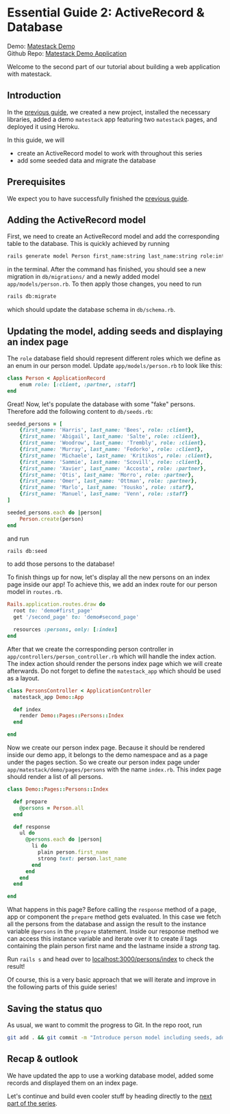 # Essential Guide 2: ActiveRecord & Database

Demo: [Matestack Demo](https://demo.matestack.io)  
Github Repo: [Matestack Demo Application](https://github.com/matestack/matestack-demo-application)

Welcome to the second part of our tutorial about building a web application with matestack.

## Introduction

In the [previous guide](01_setup.md), we created a new project, installed the necessary libraries, added a demo `matestack` app featuring two `matestack` pages, and deployed it using Heroku.

In this guide, we will

* create an ActiveRecord model to work with throughout this series
* add some seeded data and migrate the database

## Prerequisites

We expect you to have successfully finished the [previous guide](01_setup.md).

## Adding the ActiveRecord model

First, we need to create an ActiveRecord model and add the corresponding table to the database. This is quickly achieved by running

```bash
rails generate model Person first_name:string last_name:string role:integer
```

in the terminal. After the command has finished, you should see a new migration in `db/migrations/` and a newly added model `app/models/person.rb`. To then apply those changes, you need to run

```bash
rails db:migrate
```

which should update the database schema in `db/schema.rb`.

## Updating the model, adding seeds and displaying an index page

The `role` database field should represent different roles which we define as an enum in our person model. Update `app/models/person.rb` to look like this:

```ruby
class Person < ApplicationRecord
    enum role: [:client, :partner, :staff]
end
```

Great! Now, let's populate the database with some "fake" persons. Therefore add the following content to `db/seeds.rb`:

```ruby
seeded_persons = [
    {first_name: 'Harris', last_name: 'Bees', role: :client},
    {first_name: 'Abigail', last_name: 'Salte', role: :client},
    {first_name: 'Woodrow', last_name: 'Trembly', role: :client},
    {first_name: 'Murray', last_name: 'Fedorko', role: :client},
    {first_name: 'Michaele', last_name: 'Kritikos', role: :client},
    {first_name: 'Sammie', last_name: 'Scovill', role: :client},
    {first_name: 'Xavier', last_name: 'Accosta', role: :partner},
    {first_name: 'Otis', last_name: 'Morro', role: :partner},
    {first_name: 'Omer', last_name: 'Ottman', role: :partner},
    {first_name: 'Marlo', last_name: 'Yousko', role: :staff},
    {first_name: 'Manuel', last_name: 'Venn', role: :staff}
]

seeded_persons.each do |person|
    Person.create(person)
end
```

and run

```bash
rails db:seed
```

to add those persons to the database!

To finish things up for now, let's display all the new persons on an index page inside our app! To achieve this, we add an index route for our person model in `routes.rb`.

```ruby
Rails.application.routes.draw do
  root to: 'demo#first_page'
  get '/second_page' to: 'demo#second_page'

  resources :persons, only: [:index]
end
```

After that we create the corresponding person controller in `app/controllers/person_controller.rb` which will handle the index action. The index action should render the persons index page which we will create afterwards. Do not forget to define the `matestack_app` which should be used as a layout.

```ruby
class PersonsController < ApplicationController
  matestack_app Demo::App

  def index
    render Demo::Pages::Persons::Index
  end

end
```

Now we create our person index page. Because it should be rendered inside our demo app, it belongs to the demo namespace and as a page under the pages section. So we create our person index page under `app/matestack/demo/pages/persons` with the name `index.rb`. This index page should render a list of all persons.

```ruby
class Demo::Pages::Persons::Index

  def prepare
    @persons = Person.all
  end

  def response
    ul do
      @persons.each do |person|
        li do
          plain person.first_name
          strong text: person.last_name
        end
      end
    end
  end

end
```

What happens in this page? Before calling the `response` method of a page, app or component the `prepare` method gets evaluated. In this case we fetch all the persons from the database and assign the result to the instance variable `@persons` in the `prepare` statement. Inside our response method we can access this instance variable and iterate over it to create _li_ tags containing the plain person first name and the lastname inside a _strong_ tag.

Run `rails s` and head over to [localhost:3000/persons/index](http://localhost:3000/persons/index) to check the result!

Of course, this is a very basic approach that we will iterate and improve in the following parts of this guide series!

## Saving the status quo

As usual, we want to commit the progress to Git. In the repo root, run

```bash
git add . && git commit -m "Introduce person model including seeds, add it to matestack/demo/app.rb"
```

## Recap & outlook

We have updated the app to use a working database model, added some records and displayed them on an index page.

Let's continue and build even cooler stuff by heading directly to the [next part of the series](https://github.com/matestack/matestack-ui-core/tree/829eb2f5a7483ef4b78450a5429589ec8f8123e8/docs/reactive_apps/1000-tutorial/03_index_show.md).

